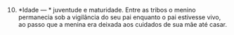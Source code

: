 ﻿10. *Idade — * juventude e maturidade. Entre as tribos o menino permanecia sob a vigilância do seu pai enquanto o pai estivesse vivo, ao passo que a menina era deixada aos cuidados de sua mãe até casar.